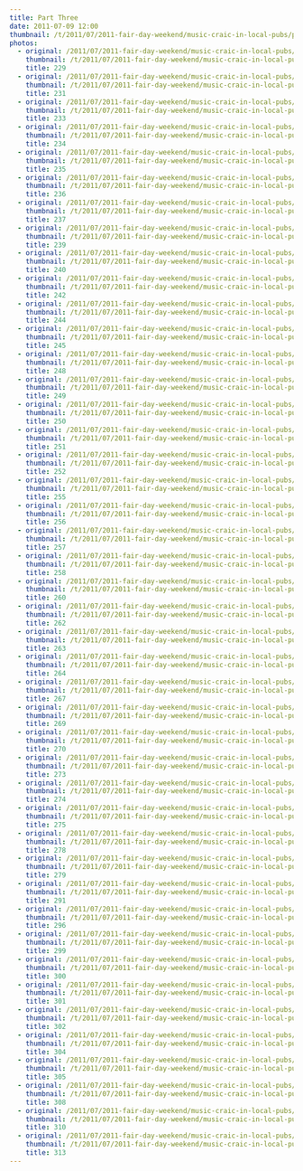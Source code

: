 ```yaml
---
title: Part Three
date: 2011-07-09 12:00
thumbnail: /t/2011/07/2011-fair-day-weekend/music-craic-in-local-pubs/part-three/229.jpg
photos:
  - original: /2011/07/2011-fair-day-weekend/music-craic-in-local-pubs/part-three/229.jpg
    thumbnail: /t/2011/07/2011-fair-day-weekend/music-craic-in-local-pubs/part-three/229.jpg
    title: 229
  - original: /2011/07/2011-fair-day-weekend/music-craic-in-local-pubs/part-three/231.jpg
    thumbnail: /t/2011/07/2011-fair-day-weekend/music-craic-in-local-pubs/part-three/231.jpg
    title: 231
  - original: /2011/07/2011-fair-day-weekend/music-craic-in-local-pubs/part-three/233.jpg
    thumbnail: /t/2011/07/2011-fair-day-weekend/music-craic-in-local-pubs/part-three/233.jpg
    title: 233
  - original: /2011/07/2011-fair-day-weekend/music-craic-in-local-pubs/part-three/234.jpg
    thumbnail: /t/2011/07/2011-fair-day-weekend/music-craic-in-local-pubs/part-three/234.jpg
    title: 234
  - original: /2011/07/2011-fair-day-weekend/music-craic-in-local-pubs/part-three/235.jpg
    thumbnail: /t/2011/07/2011-fair-day-weekend/music-craic-in-local-pubs/part-three/235.jpg
    title: 235
  - original: /2011/07/2011-fair-day-weekend/music-craic-in-local-pubs/part-three/236.jpg
    thumbnail: /t/2011/07/2011-fair-day-weekend/music-craic-in-local-pubs/part-three/236.jpg
    title: 236
  - original: /2011/07/2011-fair-day-weekend/music-craic-in-local-pubs/part-three/237.jpg
    thumbnail: /t/2011/07/2011-fair-day-weekend/music-craic-in-local-pubs/part-three/237.jpg
    title: 237
  - original: /2011/07/2011-fair-day-weekend/music-craic-in-local-pubs/part-three/239.jpg
    thumbnail: /t/2011/07/2011-fair-day-weekend/music-craic-in-local-pubs/part-three/239.jpg
    title: 239
  - original: /2011/07/2011-fair-day-weekend/music-craic-in-local-pubs/part-three/240.jpg
    thumbnail: /t/2011/07/2011-fair-day-weekend/music-craic-in-local-pubs/part-three/240.jpg
    title: 240
  - original: /2011/07/2011-fair-day-weekend/music-craic-in-local-pubs/part-three/242.jpg
    thumbnail: /t/2011/07/2011-fair-day-weekend/music-craic-in-local-pubs/part-three/242.jpg
    title: 242
  - original: /2011/07/2011-fair-day-weekend/music-craic-in-local-pubs/part-three/244.jpg
    thumbnail: /t/2011/07/2011-fair-day-weekend/music-craic-in-local-pubs/part-three/244.jpg
    title: 244
  - original: /2011/07/2011-fair-day-weekend/music-craic-in-local-pubs/part-three/245.jpg
    thumbnail: /t/2011/07/2011-fair-day-weekend/music-craic-in-local-pubs/part-three/245.jpg
    title: 245
  - original: /2011/07/2011-fair-day-weekend/music-craic-in-local-pubs/part-three/248.jpg
    thumbnail: /t/2011/07/2011-fair-day-weekend/music-craic-in-local-pubs/part-three/248.jpg
    title: 248
  - original: /2011/07/2011-fair-day-weekend/music-craic-in-local-pubs/part-three/249.jpg
    thumbnail: /t/2011/07/2011-fair-day-weekend/music-craic-in-local-pubs/part-three/249.jpg
    title: 249
  - original: /2011/07/2011-fair-day-weekend/music-craic-in-local-pubs/part-three/250.jpg
    thumbnail: /t/2011/07/2011-fair-day-weekend/music-craic-in-local-pubs/part-three/250.jpg
    title: 250
  - original: /2011/07/2011-fair-day-weekend/music-craic-in-local-pubs/part-three/251.jpg
    thumbnail: /t/2011/07/2011-fair-day-weekend/music-craic-in-local-pubs/part-three/251.jpg
    title: 251
  - original: /2011/07/2011-fair-day-weekend/music-craic-in-local-pubs/part-three/252.jpg
    thumbnail: /t/2011/07/2011-fair-day-weekend/music-craic-in-local-pubs/part-three/252.jpg
    title: 252
  - original: /2011/07/2011-fair-day-weekend/music-craic-in-local-pubs/part-three/255.jpg
    thumbnail: /t/2011/07/2011-fair-day-weekend/music-craic-in-local-pubs/part-three/255.jpg
    title: 255
  - original: /2011/07/2011-fair-day-weekend/music-craic-in-local-pubs/part-three/256.jpg
    thumbnail: /t/2011/07/2011-fair-day-weekend/music-craic-in-local-pubs/part-three/256.jpg
    title: 256
  - original: /2011/07/2011-fair-day-weekend/music-craic-in-local-pubs/part-three/257.jpg
    thumbnail: /t/2011/07/2011-fair-day-weekend/music-craic-in-local-pubs/part-three/257.jpg
    title: 257
  - original: /2011/07/2011-fair-day-weekend/music-craic-in-local-pubs/part-three/258.jpg
    thumbnail: /t/2011/07/2011-fair-day-weekend/music-craic-in-local-pubs/part-three/258.jpg
    title: 258
  - original: /2011/07/2011-fair-day-weekend/music-craic-in-local-pubs/part-three/260.jpg
    thumbnail: /t/2011/07/2011-fair-day-weekend/music-craic-in-local-pubs/part-three/260.jpg
    title: 260
  - original: /2011/07/2011-fair-day-weekend/music-craic-in-local-pubs/part-three/262.jpg
    thumbnail: /t/2011/07/2011-fair-day-weekend/music-craic-in-local-pubs/part-three/262.jpg
    title: 262
  - original: /2011/07/2011-fair-day-weekend/music-craic-in-local-pubs/part-three/263.jpg
    thumbnail: /t/2011/07/2011-fair-day-weekend/music-craic-in-local-pubs/part-three/263.jpg
    title: 263
  - original: /2011/07/2011-fair-day-weekend/music-craic-in-local-pubs/part-three/264.jpg
    thumbnail: /t/2011/07/2011-fair-day-weekend/music-craic-in-local-pubs/part-three/264.jpg
    title: 264
  - original: /2011/07/2011-fair-day-weekend/music-craic-in-local-pubs/part-three/267.jpg
    thumbnail: /t/2011/07/2011-fair-day-weekend/music-craic-in-local-pubs/part-three/267.jpg
    title: 267
  - original: /2011/07/2011-fair-day-weekend/music-craic-in-local-pubs/part-three/269.jpg
    thumbnail: /t/2011/07/2011-fair-day-weekend/music-craic-in-local-pubs/part-three/269.jpg
    title: 269
  - original: /2011/07/2011-fair-day-weekend/music-craic-in-local-pubs/part-three/270.jpg
    thumbnail: /t/2011/07/2011-fair-day-weekend/music-craic-in-local-pubs/part-three/270.jpg
    title: 270
  - original: /2011/07/2011-fair-day-weekend/music-craic-in-local-pubs/part-three/273.jpg
    thumbnail: /t/2011/07/2011-fair-day-weekend/music-craic-in-local-pubs/part-three/273.jpg
    title: 273
  - original: /2011/07/2011-fair-day-weekend/music-craic-in-local-pubs/part-three/274.jpg
    thumbnail: /t/2011/07/2011-fair-day-weekend/music-craic-in-local-pubs/part-three/274.jpg
    title: 274
  - original: /2011/07/2011-fair-day-weekend/music-craic-in-local-pubs/part-three/275.jpg
    thumbnail: /t/2011/07/2011-fair-day-weekend/music-craic-in-local-pubs/part-three/275.jpg
    title: 275
  - original: /2011/07/2011-fair-day-weekend/music-craic-in-local-pubs/part-three/278.jpg
    thumbnail: /t/2011/07/2011-fair-day-weekend/music-craic-in-local-pubs/part-three/278.jpg
    title: 278
  - original: /2011/07/2011-fair-day-weekend/music-craic-in-local-pubs/part-three/279.jpg
    thumbnail: /t/2011/07/2011-fair-day-weekend/music-craic-in-local-pubs/part-three/279.jpg
    title: 279
  - original: /2011/07/2011-fair-day-weekend/music-craic-in-local-pubs/part-three/291.jpg
    thumbnail: /t/2011/07/2011-fair-day-weekend/music-craic-in-local-pubs/part-three/291.jpg
    title: 291
  - original: /2011/07/2011-fair-day-weekend/music-craic-in-local-pubs/part-three/296.jpg
    thumbnail: /t/2011/07/2011-fair-day-weekend/music-craic-in-local-pubs/part-three/296.jpg
    title: 296
  - original: /2011/07/2011-fair-day-weekend/music-craic-in-local-pubs/part-three/299.jpg
    thumbnail: /t/2011/07/2011-fair-day-weekend/music-craic-in-local-pubs/part-three/299.jpg
    title: 299
  - original: /2011/07/2011-fair-day-weekend/music-craic-in-local-pubs/part-three/300.jpg
    thumbnail: /t/2011/07/2011-fair-day-weekend/music-craic-in-local-pubs/part-three/300.jpg
    title: 300
  - original: /2011/07/2011-fair-day-weekend/music-craic-in-local-pubs/part-three/301.jpg
    thumbnail: /t/2011/07/2011-fair-day-weekend/music-craic-in-local-pubs/part-three/301.jpg
    title: 301
  - original: /2011/07/2011-fair-day-weekend/music-craic-in-local-pubs/part-three/302.jpg
    thumbnail: /t/2011/07/2011-fair-day-weekend/music-craic-in-local-pubs/part-three/302.jpg
    title: 302
  - original: /2011/07/2011-fair-day-weekend/music-craic-in-local-pubs/part-three/304.jpg
    thumbnail: /t/2011/07/2011-fair-day-weekend/music-craic-in-local-pubs/part-three/304.jpg
    title: 304
  - original: /2011/07/2011-fair-day-weekend/music-craic-in-local-pubs/part-three/305.jpg
    thumbnail: /t/2011/07/2011-fair-day-weekend/music-craic-in-local-pubs/part-three/305.jpg
    title: 305
  - original: /2011/07/2011-fair-day-weekend/music-craic-in-local-pubs/part-three/308.jpg
    thumbnail: /t/2011/07/2011-fair-day-weekend/music-craic-in-local-pubs/part-three/308.jpg
    title: 308
  - original: /2011/07/2011-fair-day-weekend/music-craic-in-local-pubs/part-three/310.jpg
    thumbnail: /t/2011/07/2011-fair-day-weekend/music-craic-in-local-pubs/part-three/310.jpg
    title: 310
  - original: /2011/07/2011-fair-day-weekend/music-craic-in-local-pubs/part-three/313.jpg
    thumbnail: /t/2011/07/2011-fair-day-weekend/music-craic-in-local-pubs/part-three/313.jpg
    title: 313
---
```

